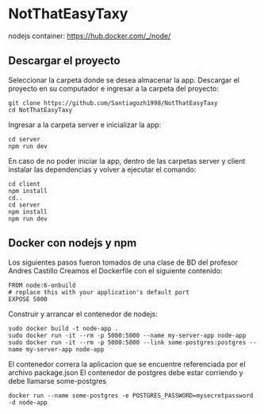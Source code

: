 # NotThatEasyTaxy

nodejs container: https://hub.docker.com/_/node/

## Descargar el proyecto
Seleccionar la carpeta donde se desea almacenar la app.
Descargar el proyecto en su computador e ingresar a la carpeta del proyecto:
```
git clone https://github.com/Santiagozh1998/NotThatEasyTaxy
cd NotThatEasyTaxy
```
Ingresar a la carpeta server e inicializar la app:
```
cd server
npm run dev
```
En caso de no poder iniciar la app, dentro de las carpetas server y client instalar las dependencias y volver a ejecutar el comando:
```
cd client
npm install
cd..
cd server
npm install
npm run dev
```

## Docker con nodejs y npm

Los siguientes pasos fueron tomados de una clase de BD del profesor Andres Castillo
Creamos el Dockerfile con el siguiente contenido:

```
FROM node:6-onbuild
# replace this with your application's default port
EXPOSE 5000
```
Construir y arrancar el contenedor de nodejs:
```
sudo docker build -t node-app .
sudo docker run -it --rm -p 5000:5000 --name my-server-app node-app
sudo docker run -it --rm -p 5000:5000 --link some-postgres:postgres --name my-server-app node-app
```
El contenedor correra la aplicacion que se encuentre referenciada por el archivo package.json
El contenedor de postgres debe estar corriendo y debe llamarse some-postgres
```
docker run --name some-postgres -e POSTGRES_PASSWORD=mysecretpassword -d node-app
```
